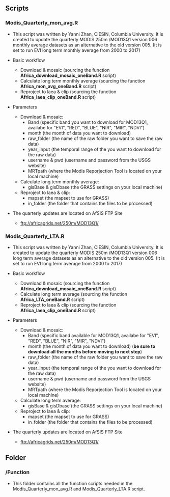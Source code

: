 ## Scripts

### Modis_Quarterly_mon_avg.R 

* This script was written by Yanni Zhan, CIESIN, Columbia University. It is created to update the quarterly MODIS 250m /MOD13Q1 version 006 monthly average datasets as an alternative to the old version 005. 
(It is set to run EVI long term monthly average from 2000 to 2017)

* Basic workflow
     * Download & mosaic (sourcing the function **Africa_download_mosaic_oneBand.R** script)
     * Calculate long term monthly average (sourcing the function **Africa_mon_avg_oneBand.R** script)
     * Reproject to laea & clip (sourcing the function **Africa_laea_clip_oneBand.R** script)

* Parameters 
     * Download & mosaic:
         * Band (specific band you want to download for MOD13Q1, availabe for "EVI", "RED", "BLUE", "NIR", "MIR", "NDVI")
         * month (the month of data you want to download)
         * raw_folder (the name of the raw folder you want to save the raw data)
         * year_input (the temporal range of the you want to download for the raw data)
         * username & pwd (username and password from the USGS website)
         * MRTpath (where the Modis Reporjection Tool is located on your local machine)
     * Calculate long term monthly average:
         * gisBase & gisDbase (the GRASS settings on your local machine)
     * Reproject to laea & clip:
         * mapset (the mapset to use for GRASS)
         * in_folder (the folder that contains the files to be processed)

* The quarterly updates are located on AfSIS FTP Site
     * ftp://africagrids.net/250m/MOD13Q1/

### Modis_Quarterly_LTA.R

* This script was written by Yanni Zhan, CIESIN, Columbia University. It is created to update the quarterly MODIS 250m /MOD13Q1 version 006 long term average datasets as an alternative to the old version 005. 
(It is set to run EVI long term average from 2000 to 2017)

* Basic workflow
     * Download & mosaic (sourcing the function **Africa_download_mosaic_oneBand.R** script)
     * Calculate long term average (sourcing the function **Africa_LTA_oneBand.R** script)
     * Reproject to laea & clip (sourcing the function **Africa_laea_clip_oneBand.R** script)

* Parameters 
     * Download & mosaic:
         * Band (specific band available for MOD13Q1, availabe for "EVI", "RED", "BLUE", "NIR", "MIR", "NDVI")
         * month (the month of data you want to download) (**be sure to download all the months before moving to next step**)
         * raw_folder (the name of the raw folder you want to save the raw data)
         * year_input (the temporal range of the you want to download for the raw data)
         * username & pwd (username and password from the USGS website)
         * MRTpath (where the Modis Reporjection Tool is located on your local machine)
     * Calculate long term average:
         * gisBase & gisDbase (the GRASS settings on your local machine)
     * Reproject to laea & clip:
         * mapset (the mapset to use for GRASS)
         * in_folder (the folder that contains the files to be processed)

* The quarterly updates are located on AfSIS FTP Site
     * ftp://africagrids.net/250m/MOD13Q1/


## Folder

### /Function

* This folder contains all the function scripts needed in the Modis_Quarterly_mon_avg.R and Modis_Quarterly_LTA.R script.
